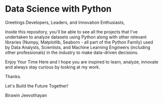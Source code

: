 # Data Science with Python

Greetings Developers, Leaders, and Innovation Enthusiasts, 

Inside this repository, you'll be able to see all the projects that I've undertaken to analyze datasets using Python along with other relevant libraries (Numpy, Matplotlib, Seaborn - all part of the Python Family) used by Data Analysts, Scientists, and Machine Learning Engineers (including other professionals) in the industry to make data-driven decisions.  

Enjoy Your Time Here and I hope you are inspired to learn, analyze, innovate and always stay curious by looking at my work. 

Thanks. 

Let's Build the Future Together! 

Birawin Jeevothayan
